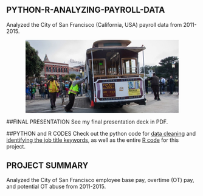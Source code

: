 ## PYTHON-R-ANALYZING-PAYROLL-DATA
Analyzed the City of San Francisco (California, USA) payroll data from 2011-2015.

<P align="center">
<IMG SRC="CableCar.jpg" width=80% align="center"></IMG>
</P>

##FINAL PRESENTATION
See my <A HERF= 
"https://github.com/BFauber/Python-R-Analyzing-Payroll-Data/blob/master/Python_R_Analyzing_SF_Payroll_Data_BFauber_2016.pdf">final presentation deck</A> in PDF.

##PYTHON and R CODES
Check out the python code for <A HREF="https://github.com/BFauber/Python-R-Analyzing-Payroll-Data/blob/master/DataCleaning.py">data cleaning</A> and <A HREF="https://github.com/BFauber/Python-R-Analyzing-Payroll-Data/blob/master/WordCount_JobTitles.py">identifying the job title keywords</A>, as well as the entire <A HREF="https://github.com/BFauber/Python-R-Analyzing-Payroll-Data/blob/master/Analyzing_Pay.Rdata">R code</A> for this project.

## PROJECT SUMMARY
Analyzed the City of San Francisco employee base pay, overtime (OT) pay, and potential OT abuse from 2011-2015.
